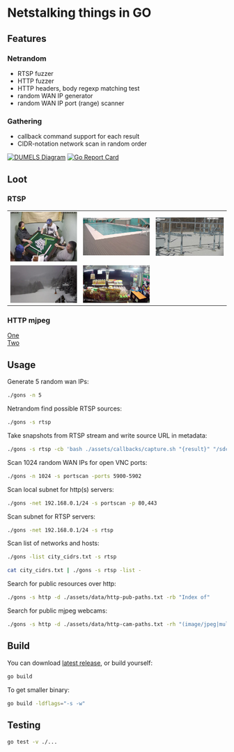 # Netstalking things in GO

## Features

### Netrandom

- RTSP fuzzer
- HTTP fuzzer
- HTTP headers, body regexp matching test
- random WAN IP generator
- random WAN IP port (range) scanner

### Gathering

- callback command support for each result
- CIDR-notation network scan in random order

[![DUMELS Diagram](https://www.dumels.com/api/v1/badge/e32e5a35-9583-4902-aeef-82011e033de1)](https://www.dumels.com/diagram/e32e5a35-9583-4902-aeef-82011e033de1)
[![Go Report Card](https://goreportcard.com/badge/github.com/fagci/gons)](https://goreportcard.com/report/github.com/fagci/gons)

## Loot

### RTSP

<table cellpadding="0" cellspacing="0" border="0">
<tr><td><img src=".loot/rtsp1.jpg"></td><td><img src=".loot/rtsp2.jpg"></td><td><img src=".loot/rtsp3.jpg"></td></tr>
<tr><td><img src=".loot/rtsp4.jpg"></td><td><img src=".loot/rtsp5.jpg"></td><td>&nbsp;</td></tr>
</table>

### HTTP mjpeg

[One](http://185.85.25.87/mjpg/video.mjpg)  
[Two](http://45.66.52.41/mjpg/video.mjpg)

## Usage

Generate 5 random wan IPs:

```sh
./gons -n 5
```

Netrandom find possible RTSP sources:

```sh
./gons -s rtsp
```

Take snapshots from RTSP stream and write source URL in metadata:

```sh
./gons -s rtsp -cb 'bash ./assets/callbacks/capture.sh "{result}" "/sdcard/Pictures/RTSP/" "{slug}"'
```

Scan 1024 random WAN IPs for open VNC ports:

```sh
./gons -n 1024 -s portscan -ports 5900-5902
```

Scan local subnet for http(s) servers:

```sh
./gons -net 192.168.0.1/24 -s portscan -p 80,443
```

Scan subnet for RTSP servers:

```sh
./gons -net 192.168.0.1/24 -s rtsp
```

Scan list of networks and hosts:

```sh
./gons -list city_cidrs.txt -s rtsp
```

```sh
cat city_cidrs.txt | ./gons -s rtsp -list -
```

Search for public resources over http:

```sh
./gons -s http -d ./assets/data/http-pub-paths.txt -rb "Index of"
```

Search for public mjpeg webcams:

```sh
./gons -s http -d ./assets/data/http-cam-paths.txt -rh "(image/jpeg|multipart/x-mixed-replace)"
```

## Build

You can download [latest release](https://github.com/fagci/gons/releases), or build yourself:

```sh
go build
```

To get smaller binary:

```sh
go build -ldflags="-s -w"
```

## Testing

```sh
go test -v ./...
```
